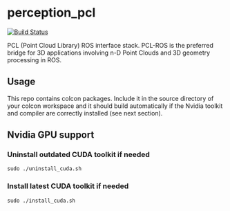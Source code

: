 # perception_pcl

[![Build Status](https://travis-ci.org/ros-perception/perception_pcl.svg?branch=melodic-devel)](https://travis-ci.org/ros-perception/perception_pcl)

PCL (Point Cloud Library) ROS interface stack. PCL-ROS is the preferred
bridge for 3D applications involving n-D Point Clouds and 3D geometry
processing in ROS.

## Usage

This repo contains colcon packages. Include it in the source directory of your colcon workspace and it should build automatically if the Nvidia toolkit and compiler are correctly installed (see next section).

## Nvidia GPU support

### Uninstall outdated CUDA toolkit if needed
    sudo ./uninstall_cuda.sh

### Install latest CUDA toolkit if needed
    sudo ./install_cuda.sh